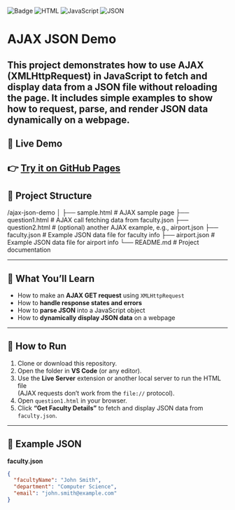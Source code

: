 ![Badge](https://img.shields.io/badge/License-MIT-yellow.svg)
![HTML](https://img.shields.io/badge/HTML-blue)
![JavaScript](https://img.shields.io/badge/JavaScript-yellow)
![JSON](https://img.shields.io/badge/JSON-orange)

# AJAX JSON Demo


This project demonstrates how to use **AJAX (XMLHttpRequest)** in JavaScript to fetch and display data from a **JSON file** without reloading the page. It includes simple examples to show how to request, parse, and render JSON data dynamically on a webpage.
---


##  🚀 Live Demo
👉 [Try it on GitHub Pages](https://brxwnsugxr.github.io/ajax-json-demo/)
---


## 📁 Project Structure

/ajax-json-demo
│
├── sample.html # AJAX sample page
├── question1.html # AJAX call fetching data from faculty.json
├── question2.html # (optional) another AJAX example, e.g., airport.json
├── faculty.json # Example JSON data file for faculty info
├── airport.json # Example JSON data file for airport info
└── README.md # Project documentation



---

## 🧠 What You’ll Learn

- How to make an **AJAX GET request** using `XMLHttpRequest`
- How to **handle response states and errors**
- How to **parse JSON** into a JavaScript object
- How to **dynamically display JSON data** on a webpage

---

## 🚀 How to Run

1. Clone or download this repository.
2. Open the folder in **VS Code** (or any editor).
3. Use the **Live Server** extension or another local server to run the HTML file  
   (AJAX requests don’t work from the `file://` protocol).
4. Open `question1.html` in your browser.
5. Click **“Get Faculty Details”** to fetch and display JSON data from `faculty.json`.

---

## 📄 Example JSON

**faculty.json**
```json
{
  "facultyName": "John Smith",
  "department": "Computer Science",
  "email": "john.smith@example.com"
}
